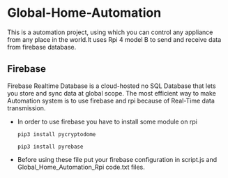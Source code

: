 # Global-Home-Automation

This is a automation project, using which you can control any appliance from any place in the world.It uses Rpi 4 model B to send and receive data from firebase database.

## Firebase

Firebase Realtime Database is a cloud-hosted no SQL Database that lets you store and sync data at global scope. The most efficient way to make Automation system is to use 
firebase and rpi because of Real-Time data transmission.

* In order to use firebase you have to install some module on rpi

      pip3 install pycryptodome

      pip3 install pyrebase

* Before using these file put your firebase configuration in script.js and Global_Home_Automation_Rpi code.txt files.
